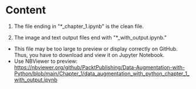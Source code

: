 # Content

1. The file ending in "*_chapter_1.ipynb" is the clean file. 

2. The image and text output files end with "*_with_output.ipynb."
  - This file may be too large to preview or display correctly on GitHub. Thus, you have to download and view it on Jupyter Notebook.
  - Use NBViewer to preview: https://nbviewer.org/github/PacktPublishing/Data-Augmentation-with-Python/blob/main/Chapter_1/data_augmentation_with_python_chapter_1_with_output.ipynb
